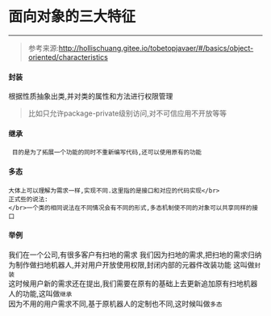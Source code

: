 # 面向对象的三大特征

---

> 参考来源:http://hollischuang.gitee.io/tobetopjavaer/#/basics/object-oriented/characteristics




#### 封装
 根据性质抽象出类,并对类的属性和方法进行权限管理
 > 比如只允许package-private级别访问,对不可信应用不开放等等
 
#### 继承

~~~text
 目的是为了拓展一个功能的同时不重新编写代码,还可以使用原有的功能
 ~~~

 
#### 多态
 ~~~text
大体上可以理解为需求一样,实现不同.这里指的是接口和对应的代码实现</br>
 正式些的说法:
 </br>一个类的相同说法在不同情况会有不同的形式,多态机制使不同的对象可以共享同样的接口
~~~

#### 举例
我们在一个公司,有很多客户有扫地的需求
我们因为扫地的需求,把扫地的需求归纳为制作做扫地机器人,并对用户开放使用权限,封闭内部的元器件改装功能
这叫做```封装```
<br>
这时候用户新的需求还在提出,我们需要在原有的基础上去更新追加原有扫地机器人的功能,这叫做```继承```
<br>
因为不用的用户需求不同,基于原机器人的定制也不同,这时候叫做```多态```
